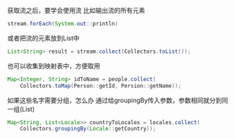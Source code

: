 获取流之后，要学会使用流
比如输出流的所有元素
```java
stream.forEach(System.out::println)
```
或者把流的元素放到List中
```java
List<String> result = stream.collect(Collectors.toList());
```

也可以收集到映射表中，方便取用
```java
Map<Integer, String> idToName = people.collect(
	Collectors.toMap(Person::getId, Persion::getName));
```
如果这些名字需要分组，怎么办
通过给groupingBy传入参数，参数相同就分到同一组(List)
```java
Map<String, List<Locale>> countryToLocales = locales.collect(
	Collectors.groupingBy(Locale::getCountry));
```
